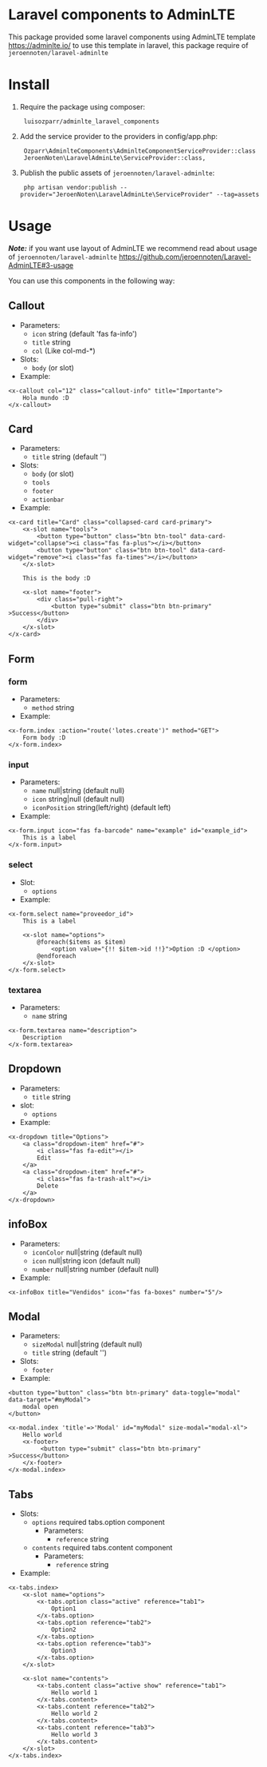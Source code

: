 # Laravel components to AdminLTE 

This package provided some laravel components using AdminLTE template https://adminlte.io/ to use this template in laravel, this package require of ```jeroennoten/laravel-adminlte```

# Install

1. Require the package using composer:

        luisozparr/adminlte_laravel_components 

2. Add the service provider to the providers in config/app.php:

        Ozparr\AdminlteComponents\AdminlteComponentServiceProvider::class
        JeroenNoten\LaravelAdminLte\ServiceProvider::class,
        
3. Publish the public assets of ```jeroennoten/laravel-adminlte```:

        php artisan vendor:publish --provider="JeroenNoten\LaravelAdminLte\ServiceProvider" --tag=assets

# Usage

**_Note:_** if you want use layout of AdminLTE we recommend read about usage of ```jeroennoten/laravel-adminlte``` https://github.com/jeroennoten/Laravel-AdminLTE#3-usage

You can use this components in the following way:

## Callout
* Parameters:
  * `icon` string (default 'fas fa-info')
  * `title` string
  * `col` (Like col-md-*)
* Slots:
  * `body` (or slot)
* Example:

```
<x-callout col="12" class="callout-info" title="Importante">
    Hola mundo :D
</x-callout>
```
    
## Card
* Parameters:
  * `title` string (default '')
* Slots:
  * `body` (or slot)
  * `tools`
  * `footer`
  * `actionbar`
* Example:

```
<x-card title="Card" class="collapsed-card card-primary">
    <x-slot name="tools">
        <button type="button" class="btn btn-tool" data-card-widget="collapse"><i class="fas fa-plus"></i></button>
        <button type="button" class="btn btn-tool" data-card-widget="remove"><i class="fas fa-times"></i></button>
    </x-slot>
    
    This is the body :D
    
    <x-slot name="footer">
        <div class="pull-right">
            <button type="submit" class="btn btn-primary" >Success</button>
        </div>
    </x-slot>
</x-card>
```
    
## Form

### form

* Parameters:
  * `method` string
* Example:
```
<x-form.index :action="route('lotes.create')" method="GET">
    Form body :D
</x-form.index> 
```
    
### input

* Parameters:
  * `name` null|string (default null)
  * `icon` string|null (default null)
  * `iconPosition` string(left/right) (default left)
* Example:
```
<x-form.input icon="fas fa-barcode" name="example" id="example_id">
    This is a label
</x-form.input>
```
### select

* Slot:
  * `options`
* Example:
```
<x-form.select name="proveedor_id">
    This is a label
    
    <x-slot name="options">
        @foreach($items as $item)
            <option value="{!! $item->id !!}">Option :D </option>
        @endforeach
    </x-slot>
</x-form.select>
```

### textarea
* Parameters:
  * ``name`` string
```
<x-form.textarea name="description">
    Description
</x-form.textarea>
```

## Dropdown
* Parameters:
  * ``title`` string
* slot: 
  * `options`
* Example:
```
<x-dropdown title="Options">
    <a class="dropdown-item" href="#">
        <i class="fas fa-edit"></i>
        Edit
    </a>
    <a class="dropdown-item" href="#">
        <i class="fas fa-trash-alt"></i>
        Delete
    </a>
</x-dropdown>
```

## infoBox

* Parameters:
  * `iconColor` null|string (default null)
  * `icon` null|string icon (default null)
  * `number` null|string number (default null)
* Example:
```
<x-infoBox title="Vendidos" icon="fas fa-boxes" number="5"/>
```

## Modal

* Parameters:
  * `sizeModal` null|string  (default null)
  * `title` string (default '')
* Slots:
  * `footer`
* Example:
```
<button type="button" class="btn btn-primary" data-toggle="modal" data-target="#myModal">
    modal open
</button>

<x-modal.index 'title'=>'Modal' id="myModal" size-modal="modal-xl">
    Hello world
    <x-footer>
         <button type="submit" class="btn btn-primary" >Success</button>
    </x-footer>
</x-modal.index>
```

## Tabs

* Slots:
  * `options` required tabs.option component
    * Parameters:
      * `reference` string
  * `contents` required tabs.content component
    * Parameters:
      * `reference` string 
* Example: 

```
<x-tabs.index>
    <x-slot name="options">
        <x-tabs.option class="active" reference="tab1">
            Option1
        </x-tabs.option>
        <x-tabs.option reference="tab2">
            Option2
        </x-tabs.option>
        <x-tabs.option reference="tab3">
            Option3
        </x-tabs.option>
    </x-slot>

    <x-slot name="contents">
        <x-tabs.content class="active show" reference="tab1">
            Hello world 1
        </x-tabs.content>
        <x-tabs.content reference="tab2">
            Hello world 2
        </x-tabs.content>
        <x-tabs.content reference="tab3">
            Hello world 3
        </x-tabs.content>
    </x-slot>
</x-tabs.index>
```
